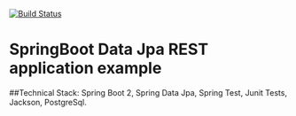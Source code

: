 [![Build Status](https://travis-ci.org/acheonline/springboot-datajpa-rest.svg?branch=master)](https://travis-ci.org/acheonline/springboot-datajpa-rest)

SpringBoot Data Jpa REST application example
=============================================

##Technical Stack:
Spring Boot 2, Spring Data Jpa, Spring Test, Junit Tests, Jackson, PostgreSql.
